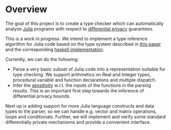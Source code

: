
# Overview

The goal of this project is to create a type checker which can automatically analyze [Julia](https://julialang.org/) programs with respect to [differential privacy](https://en.wikipedia.org/wiki/Differential_privacy) guarantees.

This is a work in progress. We intend to implement a type inference algorithm for Julia code based on the type system described in [this paper](https://arxiv.org/abs/1909.02481) and the corresponding [haskell implementation](https://github.com/uvm-plaid/duet).

Currently, we can do the following:
- Parse a very basic subset of Julia code into a representation suitable for type checking. We support arithmetics on Real and Integer types, procedural variable and function declarations and multiple dispatch.
- Infer the [sensitivity](https://en.wikipedia.org/wiki/Differential_privacy#Sensitivity) w.r.t. the inputs of the functions in the parsing results. This is an important first step towards the inference of differential privacy bounds.

Next up is adding support for more Julia language constructs and data types to the parser, so we can handle e.g. vector and matrix operations, loops and conditionals. Further, we will implement and verify some standard differentially private mechanisms and provide a convenient interface.



<!-- ## Installation -->

<!-- It is advisable, for now, to avoid precompilation and optimization by starting Julia with -->
<!-- ``` -->
<!-- julia -O0 --compile=min -->
<!-- ``` -->

<!-- Then install the package with -->
<!-- ```julia -->
<!-- ] add "https://github.com/DiffMu/DiffPrivacyInference.jl" -->
<!-- ``` -->

<!-- Start using it with -->
<!-- ```julia -->
<!-- julia> using DiffPrivacyInference -->
<!-- ``` -->

<!-- ## Examples -->

<!-- Using [`infer_sensitivity_from_string`](@ref), we can parse Julia code from strings and do type inference: -->
<!-- ```julia -->
<!-- julia> pretty_print(infer_sensitivity_from_string("f(x::Integer) = 23*x")) -->
<!-- "(Int @(23)) ==> Int" -->
<!-- ``` -->
<!-- The output tells us that the input expression is a one-argument function mapping an integer to another integer with sensitivity 23. -->

<!-- Currently we can only do function and variable declaration, multiple dispatch, and basic arithmetics on real and integer numbers. Here's a more complicated example: -->
<!-- ```julia -->
<!-- julia> pretty_print(infer_sensitivity_from_string(" -->
<!--                               function test(x::Integer, y) -->
<!--                                 f(x) = 23*(x + y) -->
<!--                                 z = 1 -->
<!--                                 g(x) = z*x -->
<!--                                 z = 42/23 -->
<!--                                 f(g(x)) -->
<!--                               end -->
<!--                      ")) -->
<!-- "(Int @(42.0), tvar.op_arg_16 @(23)) ==> tvar.ret23" -->
<!-- ``` -->
<!-- The output tells us that this is a two-argument function which is 42-sensitive in its first argument, which is of type Integer, and 23-sensitive in its second argument, whose type (like the function's return type) could not be inferred. -->

<!-- We can analyse entire files using [`infer_sensitivity_from_file`](@ref), also resolving includes. Running the inference algorithm like this will result in the type of the last statement in the file, i.e. of the thing that running all commands in the file would entail. -->


<!-- <\!-- ## Implementation reference -\-> -->
<!-- <\!-- ```@contents -\-> -->
<!-- <\!-- Pages = ["docs/builtins.md"] -\-> -->
<!-- <\!-- ``` -\-> -->

